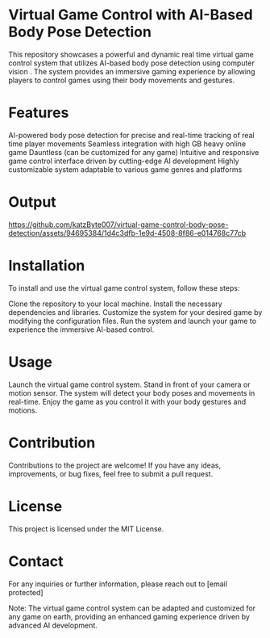 # Virtual Game Control with AI-Based Body Pose Detection
This repository showcases a powerful and dynamic real time virtual game control system that utilizes AI-based body pose detection using computer vision . The system provides an immersive gaming experience by allowing players to control games using their body movements and gestures.

# Features
AI-powered body pose detection for precise and real-time tracking of real time  player movements
Seamless integration with high GB heavy online game Dauntless (can be customized for any game)
Intuitive and responsive game control interface driven by cutting-edge AI development
Highly customizable system adaptable to various game genres and platforms

# Output
https://github.com/katzByte007/virtual-game-control-body-pose-detection/assets/94695384/1d4c3dfb-1e9d-4508-8f86-e014768c77cb

# Installation
To install and use the virtual game control system, follow these steps:

Clone the repository to your local machine.
Install the necessary dependencies and libraries.
Customize the system for your desired game by modifying the configuration files.
Run the system and launch your game to experience the immersive AI-based control.
# Usage
Launch the virtual game control system.
Stand in front of your camera or motion sensor.
The system will detect your body poses and movements in real-time.
Enjoy the game as you control it with your body gestures and motions.
# Contribution
Contributions to the project are welcome! If you have any ideas, improvements, or bug fixes, feel free to submit a pull request.

# License
This project is licensed under the MIT License.

# Contact
For any inquiries or further information, please reach out to [email protected]

Note: The virtual game control system can be adapted and customized for any game on earth, providing an enhanced gaming experience driven by advanced AI development.
